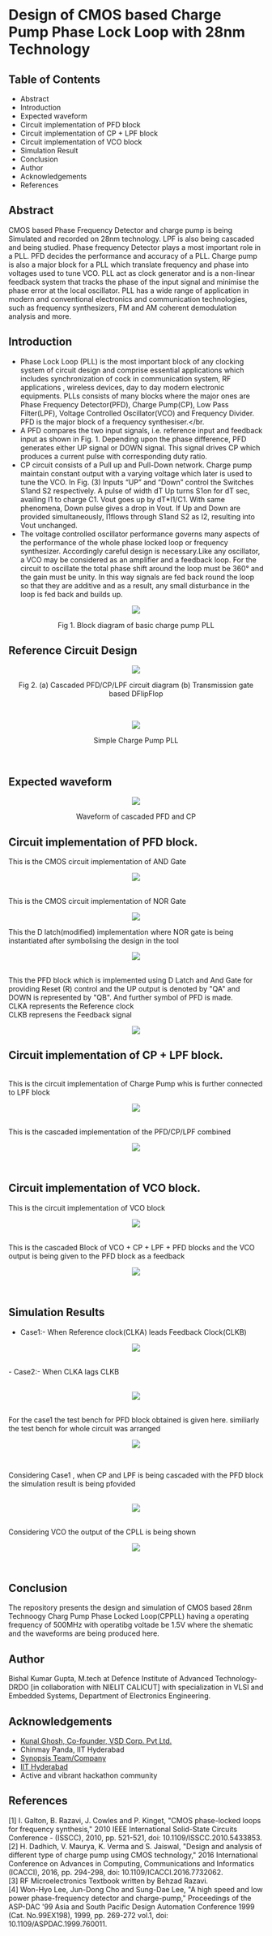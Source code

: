 # Design of CMOS based Charge Pump Phase Lock Loop with 28nm Technology

## Table of Contents

- Abstract 
- Introduction
- Expected waveform
- Circuit implementation of PFD block 
- Circuit implementation of CP + LPF block
- Circuit implementation of VCO block
- Simulation Result
- Conclusion
- Author
- Acknowledgements
- References
## Abstract
CMOS based Phase Frequency Detector and charge
pump is being Simulated and recorded on 28nm technology. LPF
is also being cascaded and being studied. Phase frequency
Detector plays a most important role in a PLL. PFD decides the
performance and accuracy of a PLL. Charge pump is also a major
block for a PLL which translate frequency and phase into voltages
used to tune VCO. PLL act as clock generator and is a non-linear
feedback system that tracks the phase of the input signal and
minimise the phase error at the local oscillator. PLL has a wide
range of application in modern and conventional electronics and
communication technologies, such as frequency synthesizers, FM
and AM coherent demodulation analysis and more.

## Introduction

 - Phase Lock Loop (PLL)  is the most important block of any clocking system of circuit design and comprise essential applications which includes synchronization of cock in communication system, RF applications , wireless devices, day to day modern electronic equipments. PLLs consists of many blocks where the major ones are Phase Frequency Detector(PFD), Charge Pump(CP), Low Pass Filter(LPF), Voltage Controlled Oscillator(VCO) and Frequency Divider. PFD is the major block of a frequency synthesiser.</br.
 - A PFD compares the two input signals, i.e. reference input and feedback input as shown in Fig. 1. Depending upon the phase difference, PFD generates either UP signal or DOWN signal. This signal drives CP which produces a current pulse with corresponding duty ratio.
 - CP circuit consists of a Pull up and Pull-Down network. Charge pump maintain constant output with a varying voltage which later is used to tune the VCO. In Fig. (3) Inputs “UP” and “Down” control the Switches S1and S2 respectively. A pulse of width dT Up turns S1on for dT sec, availing I1 to charge C1. Vout goes up by dT*I1/C1. With same phenomena, Down pulse gives a drop in Vout. If Up and Down are provided simultaneously, I1flows through S1and S2 as I2, resulting into Vout unchanged.</br>
 - The voltage controlled oscillator performance governs many aspects of the performance of the whole phase locked loop or frequency synthesizer. Accordingly careful design is necessary.Like any oscillator, a VCO may be considered as an amplifier and a feedback loop. For the circuit to oscillate the total phase shift around the loop must be 360° and the gain must be unity. In this way signals are fed back round the loop so that they are additive and as a result, any small disturbance in the loop is fed back and builds up.

<p align="center">
<img src="https://user-images.githubusercontent.com/86653033/155883134-05e3eee9-1cd6-4960-bb69-840a6aac6893.png">
</p>
<p align="center">
Fig 1. Block diagram of basic charge pump PLL
</p>

## Reference Circuit Design

<p align="center">
<img src="https://user-images.githubusercontent.com/86653033/155875626-d3c9baf2-c100-4356-9b3e-5915b943f3ab.png">
</p>
<p align="center">
Fig 2. (a) Cascaded PFD/CP/LPF circuit diagram (b) Transmission gate based DFlipFlop
</p></br>
<p align="center">
<img src="https://user-images.githubusercontent.com/86653033/155885824-eb4a0162-1e1c-47dd-b421-b3b4e6995ca6.png">
</p>
<p align="center">
Simple Charge Pump PLL
</p></br>

## Expected waveform
<p align="center">
<img src ="https://user-images.githubusercontent.com/86653033/155875851-5accd622-1326-48ef-a9a8-ed6f0b9c7db1.png">
  </p>
  <p align="center">
  Waveform of cascaded PFD and CP
  </p>

## Circuit implementation of PFD block.
This is the CMOS circuit implementation of AND Gate
<p align="center">
 <img src ="https://user-images.githubusercontent.com/86653033/155886400-31b7f9bd-24e5-4038-956c-11fe1b0cf324.png">
  </p></br>
This is the CMOS circuit implementation of NOR Gate
<p align="center">
 <img src ="https://user-images.githubusercontent.com/86653033/155886484-c246b868-9b72-4324-ad08-f874ce78ef8d.png">
  </p>
This the D latch(modified) implementation where NOR gate is being instantiated after symbolising the design in the tool</br>
<p align="center">
<img src ="https://user-images.githubusercontent.com/86653033/155876934-b2091c79-58f7-4a90-a96c-a6028b1dbbe7.png">
  </p></br>
This the PFD block which is implemented using D Latch and And Gate for providing Reset (R) control and the UP output is denoted by "QA" and DOWN is represented by "QB". And further symbol of PFD is made.</br> CLKA represents the Reference clock</br> CLKB represens the Feedback signal </br>

 <p align="center">
<img src ="https://user-images.githubusercontent.com/86653033/155877443-36e258a4-d65e-4ce1-8f64-b23a9a946abd.png">
</p>

## Circuit implementation of CP + LPF block.
</br>This is the circuit implementation of Charge Pump whis is further connected to LPF block</br>
<p align="center">
<img src ="https://user-images.githubusercontent.com/86653033/155877668-0f029bb0-786a-4fd6-a104-38a2dcd56c71.png">
</p>

</br>This is the cascaded implementation of the PFD/CP/LPF combined</br>
<p align="center">
<img src ="https://user-images.githubusercontent.com/86653033/155877912-5ed679a1-8697-4ca4-8e7f-2ed804bb54b8.png">
</p></br>

## Circuit implementation of VCO block.
This is the circuit implementation of VCO block</br>
<p align="center">
<img src ="https://user-images.githubusercontent.com/86653033/155882151-acc8208a-9d18-4aea-8266-0aff391108ba.png">
</p></br>
This is the cascaded Block of VCO + CP + LPF + PFD blocks and the VCO output is being given to the PFD block as a feedback</br>

<p align="center">
<img src ="https://user-images.githubusercontent.com/86653033/155882463-f70fd252-fd61-4828-bb0b-ee06e97cf48b.png">
</p></br>




  
 
 


## Simulation Results
- Case1:- When Reference clock(CLKA) leads Feedback Clock(CLKB)</br>
<p align="center">
<img src ="https://user-images.githubusercontent.com/86653033/155878058-63e6187c-8019-433f-af11-beed874268b8.png">
</p></br>
- Case2:- When CLKA lags CLKB</br>
 </br><p align="center">
<img src ="https://user-images.githubusercontent.com/86653033/155878125-98fee578-135e-400f-a002-093a4ce1d658.png">
</p></br>
For the case1 the test bench for PFD block obtained is given here. similiarly the test bench for whole circuit was arranged
<p align="center">
<img src ="https://user-images.githubusercontent.com/86653033/155886700-286c2eac-4f59-4c3b-afe5-e70720e0d771.png">
</p></br>

Considering Case1 , when CP and LPF is being cascaded with the PFD block the simulation result is being pfovided</br>
</br><p align="center">
<img src ="https://user-images.githubusercontent.com/86653033/155884539-e1eec48f-3282-4c4c-8d16-817d6f0cc0a8.png">
</p></br>
Considering VCO the output of the CPLL is being shown</br>
<p align="center">
<img src ="https://user-images.githubusercontent.com/86653033/155882621-1227a6eb-c6c1-449d-bfcf-0d76f8c52a22.png">
</p></br>


## Conclusion

The repository presents the design and simulation of CMOS based 28nm Technoogy Charg Pump Phase Locked Loop(CPPLL) having a operating frequency of 500MHz with operatibg voltade be 1.5V where the shematic and the waveforms are being produced here.

## Author

Bishal Kumar Gupta, M.tech at Defence Institute of Advanced Technology-DRDO [in collaboration with NIELIT CALICUT] with specialization in VLSI and Embedded Systems, Department of Electronics Engineering.

## Acknowledgements

- [Kunal Ghosh, Co-founder, VSD Corp. Pvt Ltd.](https://www.linkedin.com/in/kunal-ghosh-vlsisystemdesign-com-28084836?lipi=urn%3Ali%3Apage%3Ad_flagship3_profile_view_base_contact_details%3B0xcWjpLDThSEo6S9UPO9Tw%3D%3D)
- Chinmay Panda, IIT Hyderabad
- [Synopsis Team/Company](synopsys.com/company/contact-synopsys/office-locations/india/about-synopsys-india.html)
- [IIT Hyderabad](https://www.iith.ac.in/events/2022/02/15/Cloud-Based-Analog-IC-Design-Hackathon/)
- Active and vibrant hackathon community

## References

[1] I. Galton, B. Razavi, J. Cowles and P. Kinget, "CMOS phase-locked
loops for frequency synthesis," 2010 IEEE International Solid-State
Circuits Conference - (ISSCC), 2010, pp. 521-521, doi:
10.1109/ISSCC.2010.5433853.</br>
[2] H. Dadhich, V. Maurya, K. Verma and S. Jaiswal, "Design and analysis
of different type of charge pump using CMOS technology," 2016
International Conference on Advances in Computing, Communications
and Informatics (ICACCI), 2016, pp. 294-298, doi:
10.1109/ICACCI.2016.7732062.</br>
[3] RF Microelectronics Textbook written by Behzad Razavi.</br>
[4] Won-Hyo Lee, Jun-Dong Cho and Sung-Dae Lee, "A high speed and
low power phase-frequency detector and charge-pump," Proceedings of
the ASP-DAC '99 Asia and South Pacific Design Automation
Conference 1999 (Cat. No.99EX198), 1999, pp. 269-272 vol.1, doi:
10.1109/ASPDAC.1999.760011.</br>

